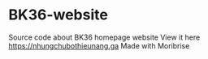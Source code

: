 # BK36-website
Source code about BK36 homepage website
View it here https://nhungchubothieunang.ga
Made with Moribrise
